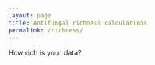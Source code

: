 ```yaml
---
layout: page
title: Antifungal richness calculations
permalink: /richness/
---
```


How rich is your data?

